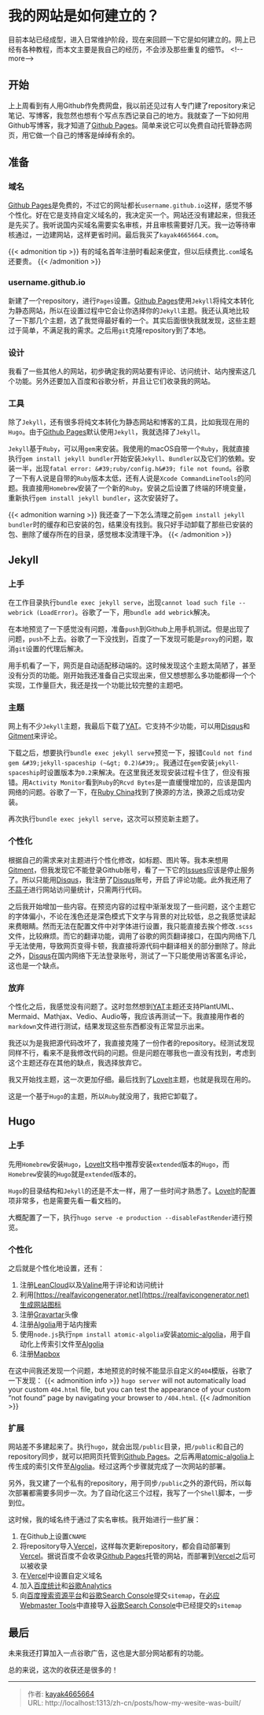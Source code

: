 # 我的网站是如何建立的？


目前本站已经成型，进入日常维护阶段，现在来回顾一下它是如何建立的。网上已经有各种教程，而本文主要是我自己的经历，不会涉及那些重复的细节。
&lt;!--more--&gt;

## 开始
上上周看到有人用Github作免费网盘，我以前还见过有人专门建了repository来记笔记、写博客，我忽然也想有个写点东西记录自己的地方。我就查了一下如何用Github写博客，我才知道了[Github Pages](https://pages.github.com)。简单来说它可以免费自动托管静态网页，用它做一个自己的博客是绰绰有余的。

## 准备
### 域名
[Github Pages](https://pages.github.com)是免费的，不过它的网址都长`username.github.io`这样，感觉不够个性化。好在它是支持自定义域名的，我决定买一个。网站还没有建起来，但我还是先买了。我听说国内买域名需要实名审核，并且审核需要好几天。我一边等待审核通过，一边建网站，这样更省时间。最后我买了`kayak4665664.com`。

{{&lt; admonition tip &gt;}}
有的域名首年注册时看起来便宜，但以后续费比`.com`域名还要贵。
{{&lt; /admonition &gt;}}

### username.github.io
新建了一个repository，进行`Pages`设置。[Github Pages](https://pages.github.com)使用`Jekyll`将纯文本转化为静态网站，所以在设置过程中它会让你选择你的`Jekyll`主题。我还认真地比较了一下那几个主题，选了我觉得最好看的一个。其实后面很快我就发现，这些主题过于简单，不满足我的需求。之后用`git`克隆repository到了本地。

### 设计
我看了一些其他人的网站，初步确定我的网站要有评论、访问统计、站内搜索这几个功能。另外还要加入百度和谷歌分析，并且让它们收录我的网站。

### 工具
除了`Jekyll`，还有很多将纯文本转化为静态网站和博客的工具，比如我现在用的`Hugo`。由于[Github Pages](https://pages.github.com)默认使用`Jekyll`，我就选择了`Jekyll`。

`Jekyll`基于`Ruby`，可以用`gem`来安装。我使用的macOS自带一个`Ruby`，我就直接执行`gem install jekyll bundler`开始安装`Jekyll`、`Bundler`以及它们的依赖。安装一半，出现`fatal error: &#39;ruby/config.h&#39; file not found`。谷歌了一下有人说是自带的`Ruby`版本太低，还有人说是`Xcode CommandLineTools`的问题。我直接用`Homebrew`安装了一个新的`Ruby`。安装之后设置了终端的环境变量，重新执行`gem install jekyll bundler`，这次安装好了。

{{&lt; admonition warning &gt;}}
我还查了一下怎么清理之前`gem install jekyll bundler`时的缓存和已安装的包，结果没有找到。我只好手动卸载了那些已安装的包、删除了缓存所在的目录，感觉根本没清理干净。
{{&lt; /admonition &gt;}}

## Jekyll
### 上手
在工作目录执行`bundle exec jekyll serve`，出现`cannot load such file -- webrick (LoadError)`。谷歌了一下，用`bundle add webrick`解决。

在本地预览了一下感觉没有问题，准备`push`到Github上用手机测试。但是出现了问题，`push`不上去。谷歌了一下没找到，百度了一下发现可能是`proxy`的问题，取消`git`设置的代理后解决。

用手机看了一下，网页是自动适配移动端的。这时候发现这个主题太简陋了，甚至没有分页的功能。刚开始我还准备自己实现出来，但又想想那么多功能都得一个个实现，工作量巨大，我还是找一个功能比较完整的主题吧。

### 主题
网上有不少`Jekyll`主题，我最后下载了[YAT](https://github.com/jeffreytse/jekyll-theme-yat)。它支持不少功能，可以用[Disqus](Disqus.com)和[Gitment](https://github.com/imsun/gitment)来评论。

下载之后，想要执行`bundle exec jekyll serve`预览一下，报错`Could not find gem &#39;jekyll-spaceship (~&gt; 0.2)&#39;`。我通过在`gem`安装`jekyll-spaceship`时设置版本为`0.2`来解决。在这里我还发现安装过程卡住了，但没有报错。用`Activity Monitor`看到`Ruby`的`Rcvd Bytes`是一直缓慢增加的，应该是国内网络的问题。谷歌了一下，在[Ruby China](https://gems.ruby-china.com)找到了换源的方法，换源之后成功安装。

再次执行`bundle exec jekyll serve`，这次可以预览新主题了。

### 个性化
根据自己的需求来对主题进行个性化修改，如标题、图片等。我本来想用[Gitment](https://github.com/imsun/gitment)，但我发现它不能登录Github账号，看了一下它的[Issues](https://github.com/imsun/gitment/issues)应该是停止服务了。所以只能用[Disqus](Disqus.com)，我注册了[Disqus](Disqus.com)账号，开启了评论功能。此外我还用了[不蒜子](http://busuanzi.ibruce.info)进行网站访问量统计，只需两行代码。

之后我开始增加一些内容。在预览内容的过程中渐渐发现了一些问题，这个主题它的字体偏小，不论在浅色还是深色模式下文字与背景的对比较低，总之我感觉读起来费眼睛。然而无法在配置文件中对字体进行设置，我只能直接去挨个修改`.scss`文件，比较麻烦。而它的翻译功能，调用了谷歌的网页翻译接口，在国内网络下几乎无法使用，导致网页变得卡顿，我直接将源代码中翻译相关的部分删除了。除此之外，[Disqus](Disqus.com)在国内网络下无法登录账号，测试了一下只能使用访客匿名评论，这也是一个缺点。

### 放弃
个性化之后，我感觉没有问题了。这时忽然想到[YAT](https://github.com/jeffreytse/jekyll-theme-yat)主题还支持PlantUML、Mermaid、Mathjax、Vedio、Audio等，我应该再测试一下。我直接用作者的`markdown`文件进行测试，结果发现这些东西都没有正常显示出来。

我还以为是我把源代码改坏了，我直接克隆了一份作者的repository。经测试发现同样不行，看来不是我修改代码的问题。但是问题在哪我也一直没有找到，考虑到这个主题还存在其他的缺点，我选择放弃它。

我又开始找主题，这一次更加仔细。最后找到了[LoveIt](https://github.com/dillonzq/LoveIt)主题，也就是我现在用的。

这是一个基于`Hugo`的主题，所以`Ruby`就没用了，我把它卸载了。

## Hugo
### 上手
先用`Homebrew`安装`Hugo`，[LoveIt](https://github.com/dillonzq/LoveIt)文档中推荐安装`extended`版本的`Hugo`，而`Homebrew`安装的`Hugo`就是`extended`版本的。

`Hugo`的目录结构和`Jekyll`的还是不太一样，用了一些时间才熟悉了。[LoveIt](https://github.com/dillonzq/LoveIt)的配置项非常多，也是需要先看一看文档的。

大概配置了一下，执行`hugo serve -e production --disableFastRender`进行预览。

### 个性化
之后就是个性化地设置，还有：
1. 注册[LeanCloud](https://www.leancloud.cn)以及[Valine](https://valine.js.org)用于评论和访问统计
2. 利用[https://realfavicongenerator.net](https://realfavicongenerator.net)生成网站图标
3. 注册[Gravartar](http://Gravatar.com)头像
4. 注册[Algolia](https://www.algolia.com)用于站内搜索
5. 使用`node.js`执行`npm install atomic-algolia`安装[atomic-algolia](https://github.com/chrisdmacrae/atomic-algolia)，用于自动化上传索引文件至[Algolia](https://www.algolia.com)
6. 注册[Mapbox](https://www.mapbox.com)

在这中间我还发现一个问题，本地预览的时候不能显示自定义的`404`模版，谷歌了一下发现：
{{&lt; admonition info &gt;}}
`hugo server` will not automatically load your custom `404.html` file, but you can test the appearance of your custom “not found” page by navigating your browser to `/404.html`.
{{&lt; /admonition &gt;}}

### 扩展
网站差不多建起来了。执行`hugo`，就会出现`/public`目录，把`/public`和自己的repository同步，就可以把网页托管到[Github Pages](https://pages.github.com)。之后再用[atomic-algolia](https://github.com/chrisdmacrae/atomic-algolia)上传生成的索引文件至[Algolia](https://www.algolia.com)。经过这两个步骤就完成了一次网站的部署。

另外，我又建了一个私有的repository，用于同步`/public`之外的源代码，所以每次部署都需要多同步一次。为了自动化这三个过程，我写了一个`Shell`脚本，一步到位。

这时候，我的域名终于通过了实名审核。我开始进行一些扩展：
1. 在Github上设置`CNAME`
2. 将repository导入[Vercel](https://vercel.com/)，这样每次更新repository，都会自动部署到[Vercel](https://vercel.com/)。据说百度不会收录[Github Pages](https://pages.github.com)托管的网站，而部署到[Vercel](https://vercel.com/)之后可以被收录
3. 在[Vercel](https://vercel.com/)中设置自定义域名
4. 加入[百度统计](https://tongji.baidu.com/)和[谷歌Analytics](https://analytics.google.com/)
5. 向[百度搜索资源平台](https://ziyuan.baidu.com/)和[谷歌Search Console](https://search.google.com)提交`sitemap`，在[必应Webmaster Tools](https://www.bing.com/webmasters/)中直接导入[谷歌Search Console](https://search.google.com)中已经提交的`sitemap`

## 最后
未来我还打算加入一点谷歌广告，这也是大部分网站都有的功能。

总的来说，这次的收获还是很多的！

---

> 作者: [kayak4665664](https://github.com/kayak4665664)  
> URL: http://localhost:1313/zh-cn/posts/how-my-wesite-was-built/  

